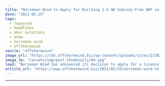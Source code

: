 ```yaml
---
title: "Norseman Wind to Apply for Building 1.4 GW Subsidy-Free OWF in Norway"
date: "2021-05-25"
tags: 
  - featured
  - headlines
  - aker solutions
  - enbw
  - norseman wind
  - offshorewind
source: "offshorewind"
image_url: "https://cdn.offshorewind.biz/wp-content/uploads/sites/2/2021/05/25133003/EnBW_illustration.jpg"
image_fp: "/assets/img/post_thumbnails/60.jpg"
lead: "Norseman Wind has announced its decision to apply for a licence to build a"
article_url: "https://www.offshorewind.biz/2021/05/25/norseman-wind-to-apply-for-building-1-4-gw-subsidy-free-owf-in-norway/"
---
```


---
